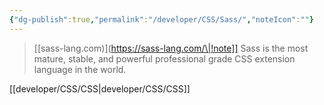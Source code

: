 ```yaml
---
{"dg-publish":true,"permalink":"/developer/CSS/Sass/","noteIcon":""}
---
```


> [[sass-lang.com)](https://sass-lang.com/\|!note]]
> Sass is the most mature, stable, and powerful professional grade CSS extension language in the world.


[[developer/CSS/CSS\|developer/CSS/CSS]]